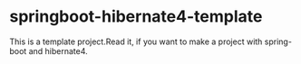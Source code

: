 springboot-hibernate4-template
==============================

This is a template project.Read it, if you want to make a project with spring-boot and hibernate4.
